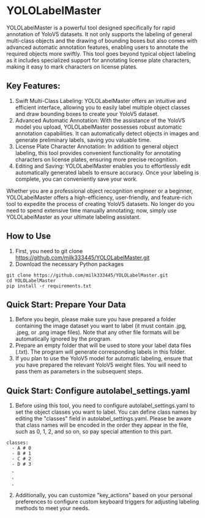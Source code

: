 # YOLOLabelMaster
YOLOLabelMaster is a powerful tool designed specifically for rapid annotation of YoloV5 datasets. It not only supports the labeling of general multi-class objects and the drawing of bounding boxes but also comes with advanced automatic annotation features, enabling users to annotate the required objects more swiftly. This tool goes beyond typical object labeling as it includes specialized support for annotating license plate characters, making it easy to mark characters on license plates.

## Key Features:
1. Swift Multi-Class Labeling: YOLOLabelMaster offers an intuitive and efficient interface, allowing you to easily label multiple object classes and draw bounding boxes to create your YoloV5 dataset.
2. Advanced Automatic Annotation: With the assistance of the YoloV5 model you upload, YOLOLabelMaster possesses robust automatic annotation capabilities. It can automatically detect objects in images and generate preliminary labels, saving you valuable time.
3. License Plate Character Annotation: In addition to general object labeling, this tool provides convenient functionality for annotating characters on license plates, ensuring more precise recognition.
4. Editing and Saving: YOLOLabelMaster enables you to effortlessly edit automatically generated labels to ensure accuracy. Once your labeling is complete, you can conveniently save your work.

Whether you are a professional object recognition engineer or a beginner, YOLOLabelMaster offers a high-efficiency, user-friendly, and feature-rich tool to expedite the process of creating YoloV5 datasets. No longer do you need to spend extensive time manually annotating; now, simply use YOLOLabelMaster as your ultimate labeling assistant.

## How to Use
1. First, you need to git clone https://github.com/milk333445/YOLOLabelMaster.git
2. Download the necessary Python packages
```python=
git clone https://github.com/milk333445/YOLOLabelMaster.git
cd YOLOLabelMaster
pip install -r requirements.txt
```

## Quick Start: Prepare Your Data
1. Before you begin, please make sure you have prepared a folder containing the image dataset you want to label (it must contain .jpg, .jpeg, or .png image files). Note that any other file formats will be automatically ignored by the program.
2. Prepare an empty folder that will be used to store your label data files (.txt). The program will generate corresponding labels in this folder.
3. If you plan to use the YoloV5 model for automatic labeling, ensure that you have prepared the relevant YoloV5 weight files. You will need to pass them as parameters in the subsequent steps.

## Quick Start: Configure autolabel_settings.yaml
1. Before using this tool, you need to configure autolabel_settings.yaml to set the object classes you want to label. You can define class names by editing the "classes" field in autolabel_settings.yaml. Please be aware that class names will be encoded in the order they appear in the file, such as 0, 1, 2, and so on, so pay special attention to this part.
```python=
classes:
  - A # 0
  - B # 1
  - C # 2
  - D # 3
  、
  、
  、
```

2. Additionally, you can customize "key_actions" based on your personal preferences to configure custom keyboard triggers for adjusting labeling methods to meet your needs.













